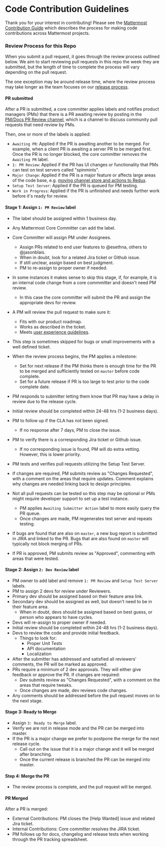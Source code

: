 # Code Contribution Guidelines

Thank you for your interest in contributing! Please see the [Mattermost Contribution Guide](http://docs.mattermost.com/developer/contribution-guide.html) which describes the process for making code contributions across Mattermost projects.

### Review Process for this Repo

When you submit a pull request, it goes through the review process outlined below. We aim to start reviewing pull requests in this repo the week they are submitted, but the length of time to complete the process will vary depending on the pull request.

The one exception may be around release time, where the review process may take longer as the team focuses on our [release process](https://docs.mattermost.com/process/release-process.html).

#### PR submitted

After a PR is submitted, a core committer applies labels and notifies product managers (PMs) that there is a PR awaiting review by posting in the [PM/Docs PR Review channel](https://pre-release.mattermost.com/core/channels/pmdocs-pr-review-pub), which is a channel to discuss community pull requests that need review by PMs.

Then, one or more of the labels is applied:
 - `Awaiting PR`: Applied if the PR is awaiting another to be merged. For example, when a client PR is awaiting a server PR to be merged first. Once the PR is no longer blocked, the core committer removes the `Awaiting PR` label.
 - `1: PM Review`: Applied if the PR has UI changes or functionality that PMs can test on test servers called "spinmints".
 - `Major Change`: Applied if the PR is a major feature or affects large areas of the code base, e.g. [moving channel store and actions to Redux](https://github.com/mattermost/platform/pull/6235).
 - `Setup Test Server`: Applied if the PR is queued for PM testing.
 - `Work in Progress`: Applied if the PR is unfinished and needs further work before it's ready for review.

#### Stage 1: Assign `1: PM Review` label

 - The label should be assigned within 1 business day.
 - Any Mattermost Core Committer can add the label.
 - Core Committer will assign PM under Assignees.
   - Assign PRs related to end user features to @esethna, others to @jasonblais.
   - When in doubt, look for a related Jira ticket or Github issue.
   - If still unclear, assign based on best judgment.
   - PM to re-assign to proper owner if needed.
 - In some instances it makes sense to skip this stage, if, for example, it is an internal code change from a core commmitter and doesn't need PM review.
   - In this case the core committer will submit the PR and assign the appropriate devs for review.
   
 - A PM will review the pull request to make sure it:
   - Fits with our product roadmap.
   - Works as described in the ticket.
   - Meets [user experience guidelines](https://docs.mattermost.com/developer/fx-guidelines.html).
 - This step is sometimes skipped for bugs or small improvements with a well defined ticket.
 
 - When the review process begins, the PM applies a milestone:
   - Set for next release if the PM thinks there is enough time for the PR to be merged and sufficiently tested on `master` before code complete.
   - Set for a future release if PR is too large to test prior to the code complete date.
 - PM responds to submitter letting them know that PR may have a delay in review due to the release cycle.

 - Initial review should be completed within 24-48 hrs (1-2 business days).
 - PM to follow up if the CLA has not been signed.
   - If no response after 7 days, PM to close the issue.
 - PM to verify there is a corresponding Jira ticket or Github issue.
   - If no corresponding issue is found, PM will do extra vetting. However, this is lower priority.
 
 - PM tests and verifies pull requests utilizing the Setup Test Server.
 - If changes are required, PM submits review as "Changes Requested", with a comment on the areas that require updates. Comment explains why changes are needed linking back to design principles.
 - Not all pull requests can be tested so this step may be optional or PMs might require developer support to set up a test instance.
   - PM applies `Awaiting Submitter Action` label to more easily query the PR queue.
   - Once changes are made, PM regenerates test server and repeats testing.
 - If bugs are found that are also on `master`, a new bug report is submitted in JIRA and linked to the PR. Bugs that are also found on `master` will typically not block merging of PRs.
 - If PR is approved, PM submits review as "Approved", commenting with areas that were tested.
 
#### Stage 2: Assign `2: Dev Review` label

 - PM owner to add label and remove `1: PM Review` and `Setup Test Server` labels.
 - PM to assign 2 devs for review under Reviewers.
 - Primary dev should be assigned based on their feature area link.
 - Secondary dev should be assigned as well, but doesn't need to be in their feature area.
   - When in doubt, devs should be assigned based on best guess, or person who appears to have cycles.
 - Devs will re-assign to proper owner if needed.
 - Initial review should be completed within 24-48 hrs (1-2 business days).
 - Devs to review the code and provide initial feedback.
   - Things to look for:
     - Proper Unit Tests
     - API documentation
     - Localization
 - After the submitter has addressed and satisfied all reviewers' comments, the PR will be marked as approved.
 - PRs require a minimum of 2 dev approvals. They will either give feedback or approve the PR. If changes are required:
   - Dev submits review as "Changes Requested", with a comment on the areas that require tweaks.
   - Once changes are made, dev reviews code changes.
 - Any comments should be addressed before the pull request moves on to the next stage.

#### Stage 3: Ready to Merge

 - Assign `3: Ready to Merge` label.
 - Verify we are not in release mode and the PR can be merged into master.
 - If the PR is a major change we prefer to postpone the merge for the next release cycle.
   - Call out on the issue that it is a major change and it will be merged after branching.
   - Once the current release is branched the PR can be merged into master.

#### Step 4: Merge the PR

 - The review process is complete, and the pull request will be merged.

#### PR Merged

After a PR is merged:
- External Contributions: PM closes the [Help Wanted] issue and related Jira ticket.
- Internal Contributions: Core committer resolves the JIRA ticket.
- PM follows up for docs, changelog and release tests when working through the PR tracking spreadsheet.
